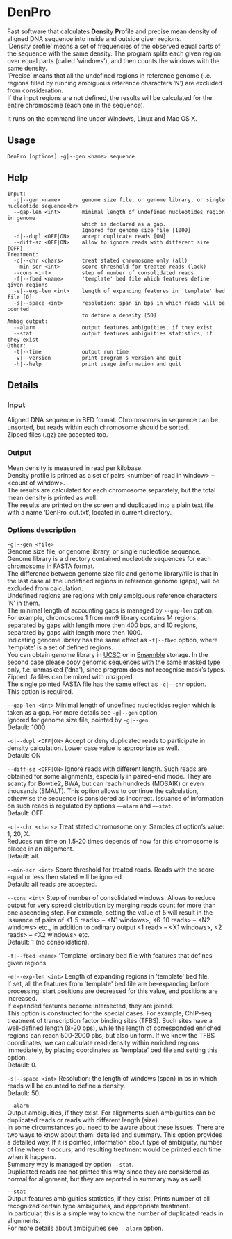 # DenPro
Fast software that calculates <b>Den</b>sity <b>Pro</b>file and precise mean density of aligned DNA sequence into inside and outside given regions.<br>
‘Density profile’ means a set of frequencies of the observed equal parts of the sequence with the same density. The program splits each given region over equal parts (called ‘windows’), and then counts the windows with the same density.<br>
‘Precise’ means that all the undefined regions in reference genome (i.e. regions filled by running ambiguous reference characters ‘N’) are excluded from consideration.<br>
If the input regions are not defined, the results will be calculated for the entire chromosome (each one in the sequence).

It runs on the command line under Windows, Linux and Mac OS X.

## Usage
```DenPro [options] -g|--gen <name> sequence```

## Help
```
Input:
  -g|--gen <name>       genome size file, or genome library, or single nucleotide sequence<br>
  --gap-len <int>       minimal length of undefined nucleotides region in genome
                        which is declared as a gap.
                        Ignored for genome size file [1000]
  -d|--dupl <OFF|ON>    accept duplicate reads [ON]
  --diff-sz <OFF|ON>    allow to ignore reads with different size [OFF]
Treatment:
  -c|--chr <chars>      treat stated chromosome only (all)
  --min-scr <int>       score threshold for treated reads (lack)
  --cons <int>          step of number of consolidated reads
  -f|--fbed <name>      'template' bed file which features define given regions
  -e|--exp-len <int>    length of expanding features in 'template' bed file [0]
  -s|--space <int>      resolution: span in bps in which reads will be counted
                        to define a density [50]
Ambig output:
  --alarm               output features ambiguities, if they exist
  --stat                output features ambiguities statistics, if they exist
Other:
  -t|--time             output run time
  -v|--version          print program's version and quit
  -h|--help             print usage information and quit
  ```

## Details

### Input
Aligned DNA sequence in BED format. Chromosomes in sequence can be unsorted, but reads within each chromosome should be sorted.<br>
Zipped files (.gz) are accepted too.

### Output
Mean density is measured in read per kilobase.<br>
Density profile is printed as a set of pairs \<number of read in window> – \<count of window>.<br>
The results are calculated for each chromosome separately, but the total mean density is printed as well.<br>
The results are printed on the screen and duplicated into a plain text file with a name ‘DenPro_out.txt’, located in current directory.<br>


### Options description
```-g|--gen <file>```<br>
Genome size file, or genome library, or single nucleotide sequence.<br>
Genome library is a directory contained nucleotide sequences for each chromosome in FASTA format.<br>
The difference between genome size file and genome library/file is that in the last case all the undefined regions in reference genome (gaps), will be excluded from calculation.<br>
Undefined regions are regions with only ambiguous reference characters ‘N’ in them.<br>
The minimal length of accounting gaps is managed by ```--gap-len``` option.<br>
For example, chromosome 1 from mm9 library contains 14 regions, separated by gaps with length more then 400 bps, and 10 regions, separated by gaps with length more then 1000.<br>
Indicating genome library has the same effect as ```-f|--fbed``` option, where ‘template’ is a set of defined regions.<br>
You can obtain genome library in  [UCSC](ftp://hgdownload.soe.ucsc.edu/goldenPath/) or in [Ensemble](ftp://ftp.ensembl.org/pub/release-73/fasta) storage. In the second case please copy genomic sequences with the same masked type only, f.e. unmasked (‘dna'), since program does not recognise mask’s types.<br>
Zipped .fa files can be mixed with unzipped.<br>
The single pointed FASTA file has the same effect as ```-c|--chr``` option.<br>
This option is required.

```--gap-len <int>```
Minimal length of undefined nucleotides region which is taken as a gap. For more details see ```-g|--gen``` option.<br>
Ignored for genome size file, pointed by ```-g|--gen```.<br>
Default: 1000

```-d|--dupl <OFF|ON>```
Accept or deny duplicated reads to participate in density calculation. Lower case value is appropriate as well.<br>
Default: ON

```--diff-sz <OFF|ON>```
Ignore reads with different length. Such reads are obtained for some alignments, especially in paired-end mode. They are scanty for Bowtie2, BWA, but can reach hundreds (MOSAIK) or even thousands (SMALT). This option allows to continue the calculation, otherwise the sequence is considered as incorrect. Issuance of information on such reads is regulated by options ```––alarm``` and ```––stat```.<br>
Default: OFF

```-c|--chr <chars>```
Treat stated chromosome only. Samples of option’s value: 1, 20, X.<br>
Reduces run time on 1.5-20 times depends of how far this chromosome is placed in an alignment. <br>
Default: all.

```--min-scr <int>```
Score threshold for treated reads. Reads with the score equal or less then stated will be ignored.<br>
Default: all reads are accepted.

```--cons <int>```
Step of number of consolidated windows. Allows to reduce output for very spread distribution by merging reads count for more than one ascending step. For example, setting the value of 5 will result in the issuance of pairs of \<1-5 reads> – \<N1 windows>, \<6-10 reads> – \<N2 windows> etc., in addition to ordinary output \<1 read> – \<X1 windows>, \<2 reads> – \<X2 windows> etc.<br>
Default: 1 (no consolidation).

```-f|--fbed <name>```
'Template' ordinary bed file with features that defines given regions.

```-e|--exp-len <int>```
Length of expanding regions in 'template' bed file.<br>
If set, all the features from 'template' bed file are be-expanding before processing: start positions are decreased for this value, end positions are increased.<br>
If expanded features become intersected, they are joined.<br>
This option is constructed for the special cases. For example, ChIP-seq treatment of transcription factor binding sites (TFBS). Such sites have a well-defined length (8-20 bps), while the length of corresponded enriched regions can reach 500-2000 pbs, but also uniform. If we know the TFBS coordinates, we can calculate read density within enriched regions immediately, by placing coordinates as 'template' bed file and setting this option.<br>
Default: 0.

```-s|--space <int>```
Resolution: the length of windows (span) in bs in which reads will be counted to define a density.<br>
Default: 50.

```--alarm```<br>
Output ambiguities, if they exist.
For alignments such ambiguities can be duplicated reads or reads with different length (size).<br>
In some circumstances you need to be aware about these issues. There are two ways to know about them: detailed and summary.
This option provides a detailed way. If it is pointed, information about type of ambiguity, number of line where it occurs, and resulting treatment would be printed each time when it happens.<br>
Summary way is managed by option ```–-stat```.<br>
Duplicated reads are not printed this way since they are considered as normal for alignment, but they are reported in summary way as well.

```--stat```<br>
Output features ambiguities statistics, if they exist. Prints number of all recognized certain type ambiguities, and appropriate treatment.<br>
In particular, this is a simple way to know the number of duplicated reads in alignments.<br>
For more details about ambiguities see ```--alarm``` option.


